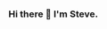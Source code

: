 ### Hi there 👋 I'm Steve.

<!--
**StephenMiyoba/stephenmiyoba** is a ✨ _special_ ✨ repository because its `README.md` (this file) appears on your GitHub profile.

Here are some ideas to get you started:

I'm based in Lusaka, Zambia and I'm currently redoing my college Visual Basic project in Java. It's a basic CRUD desktop application for checking in and out of a hotel.
I have have uploaded my progress, take a look.

- 🔭 I’m currently working on ...
- 🌱 I’m currently learning ...
- 👯 I’m looking to collaborate on ...
- 🤔 I’m looking for help with ...
- 💬 Ask me about ...
- 📫 How to reach me: ...
- 😄 Pronouns: ...
- ⚡ Fun fact: ...
-->
